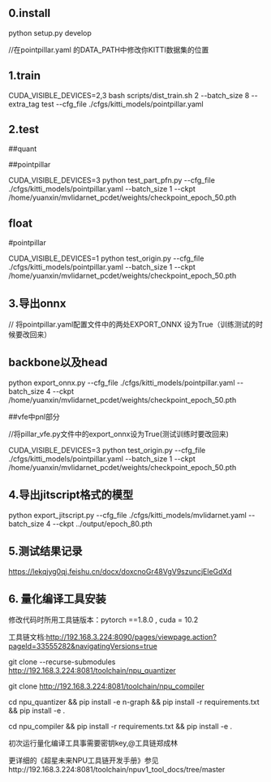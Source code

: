 ## 0.install
python setup.py develop

//在pointpillar.yaml 的DATA_PATH中修改你KITTI数据集的位置

## 1.train
CUDA_VISIBLE_DEVICES=2,3 bash scripts/dist_train.sh 2 --batch_size 8 --extra_tag  test --cfg_file ./cfgs/kitti_models/pointpillar.yaml

## 2.test
##quant

##pointpillar

CUDA_VISIBLE_DEVICES=3 python test_part_pfn.py --cfg_file ./cfgs/kitti_models/pointpillar.yaml --batch_size 1 --ckpt /home/yuanxin/mvlidarnet_pcdet/weights/checkpoint_epoch_50.pth

## float

#pointpillar

CUDA_VISIBLE_DEVICES=1 python test_origin.py --cfg_file ./cfgs/kitti_models/pointpillar.yaml --batch_size 1  --ckpt /home/yuanxin/mvlidarnet_pcdet/weights/checkpoint_epoch_50.pth

## 3.导出onnx
// 将pointpillar.yaml配置文件中的两处EXPORT_ONNX 设为True（训练测试的时候要改回来）


## backbone以及head

python export_onnx.py --cfg_file ./cfgs/kitti_models/pointpillar.yaml --batch_size 4 --ckpt /home/yuanxin/mvlidarnet_pcdet/weights/checkpoint_epoch_50.pth

##vfe中pnl部分

//将pillar_vfe.py文件中的export_onnx设为True(测试训练时要改回来)

CUDA_VISIBLE_DEVICES=3 python test_origin.py --cfg_file ./cfgs/kitti_models/pointpillar.yaml --batch_size 1  --ckpt /home/yuanxin/mvlidarnet_pcdet/weights/checkpoint_epoch_50.pth

## 4.导出jitscript格式的模型

python export_jitscript.py --cfg_file ./cfgs/kitti_models/mvlidarnet.yaml --batch_size 4 --ckpt ../output/epoch_80.pth


## 5.测试结果记录
https://lekqjyg0qj.feishu.cn/docx/doxcnoGr48VgV9szuncjEleGdXd


## 6. 量化编译工具安装


修改代码时所用工具链版本：pytorch ==1.8.0  , cuda = 10.2

工具链文档:http://192.168.3.224:8090/pages/viewpage.action?pageId=33555282&navigatingVersions=true

git clone --recurse-submodules http://192.168.3.224:8081/toolchain/npu_quantizer

git clone http://192.168.3.224:8081/toolchain/npu_compiler

cd npu_quantizer && pip install -e n-graph && pip install -r requirements.txt && pip install -e .

cd npu_compiler && pip install -r requirements.txt && pip install -e .

初次运行量化编译工具事需要密钥key,@工具链郑成林

更详细的《超星未来NPU工具链开发手册》参见http://192.168.3.224:8081/toolchain/npuv1_tool_docs/tree/master
